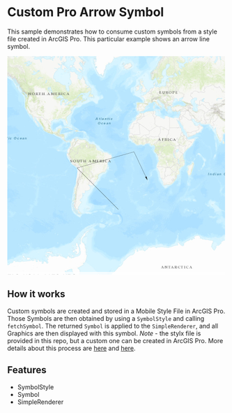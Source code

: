# Custom Pro Arrow Symbol

This sample demonstrates how to consume custom symbols from a style file created in ArcGIS Pro. This particular example shows an arrow line symbol.

![](screenshot.png)

## How it works
Custom symbols are created and stored in a Mobile Style File in ArcGIS Pro. Those Symbols are then obtained by using a `SymbolStyle` and calling `fetchSymbol`. The returned `Symbol` is applied to the `SimpleRenderer`, and all Graphics are then displayed with this symbol. *Note* - the stylx file is provided in this repo, but a custom one can be created in ArcGIS Pro. More details about this process are [here](http://pro.arcgis.com/en/pro-app/help/projects/connect-to-a-style.htm) and [here](http://pro.arcgis.com/en/pro-app/help/projects/styles.htm#ESRI_SECTION2_3CF8F3F6EF3A412B9C4ED16D3D69DB15).

## Features
- SymbolStyle
- Symbol
- SimpleRenderer
